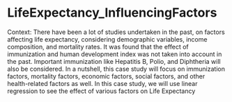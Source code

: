 # LifeExpectancy_InfluencingFactors
Context: There have been a lot of studies undertaken in the past, on factors affecting life expectancy, considering demographic variables, income composition, and mortality rates. It was found that the effect of immunization and human development index was not taken into account in the past. Important immunization like Hepatitis B, Polio, and Diphtheria will also be considered. In a nutshell, this case study will focus on immunization factors, mortality factors, economic factors, social factors, and other health-related factors as well. In this case study, we will use linear regression to see the effect of various factors on Life Expectancy
